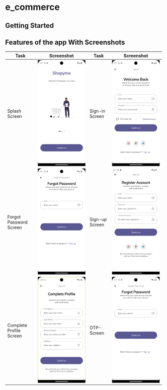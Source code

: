 # e_commerce

## Getting Started

## Features of the app With Screenshots

| Task                    | Screenshot                                                               | Task           | Screenshot                                             |
| ----------------------- | ------------------------------------------------------------------------ | -------------- | ------------------------------------------------------ |
| Splash Screen           | ![Splash Screen](assets/screenShots/splashScreen.png)                    | Sign-in Screen | ![Sign-in Screen](assets/screenShots/loginScreen.png)  |
| Forgot Password Screen  | ![Forgot Password Screen](assets/screenShots/forgotPassword.png)         | Sign-up Screen | ![Sign-up Screen](assets/screenShots/signupScreen.png) |
| Complete Profile Screen | ![Complete Profile Screen](assets/screenShots/completeProfileScreen.png) | OTP-Screen     | ![OTP-Screen](assets/screenShots/forgotPassword.png)   |
